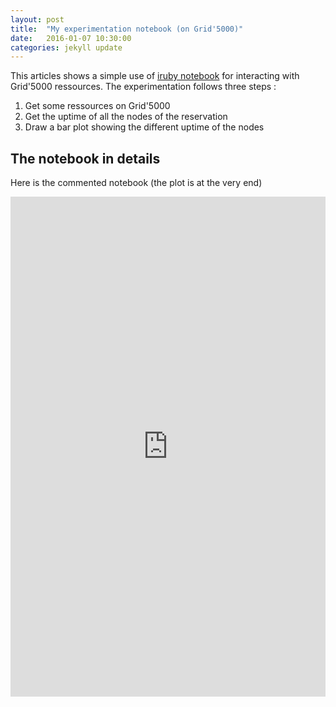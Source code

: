 ```yaml
---
layout: post
title:  "My experimentation notebook (on Grid'5000)"
date:   2016-01-07 10:30:00
categories: jekyll update
---
```


This articles shows a simple use of [iruby
notebook](https://github.com/SciRuby/iruby) for interacting with Grid'5000
ressources. The experimentation follows three steps :

1. Get some ressources on Grid'5000 
2. Get the uptime of all the nodes of the reservation
3. Draw a bar plot showing the different uptime of the nodes

## The notebook in details 

Here is the commented notebook  (the plot is at the very end)

<!-- rendered using nbviewer -->
<iframe width="100%" height="800px" src="http://nbviewer.ipython.org/github/msimonin/msimonin.github.io/blob/master/notebooks/g5k-uptime.ipynb" frameborder="0"></iframe>




